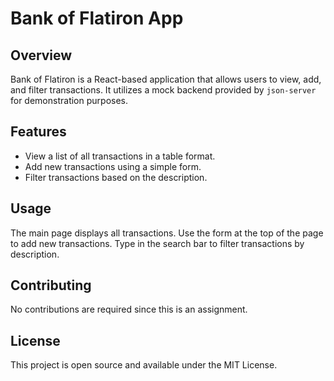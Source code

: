 # Bank of Flatiron App

## Overview
Bank of Flatiron is a React-based application that allows users to view, add, and filter transactions. It utilizes a mock backend provided by `json-server` for demonstration purposes.

## Features
- View a list of all transactions in a table format.
- Add new transactions using a simple form.
- Filter transactions based on the description.

## Usage
The main page displays all transactions.
Use the form at the top of the page to add new transactions.
Type in the search bar to filter transactions by description.

## Contributing
No contributions are required since this is an assignment.

## License
This project is open source and available under the MIT License.



